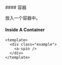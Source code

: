 <cn>
#### 容器 

放入一个容器中。
</cn>
<us>
#### Inside A Container
</us>
<style scoped>
.example {
  text-align: center;
  background: rgba(0, 0, 0, 0.05);
  border-radius: 4px;
  margin-bottom: 20px;
  padding: 30px 50px;
  margin: 20px 0;
}
</style>

```tpl
<template>
  <div class="example">
    <a-spin />
  </div>
</template>
```